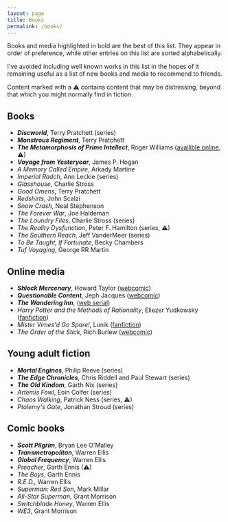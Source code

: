```yaml
---
layout: page
title: Books
permalink: /books/
---
```


Books and media highlighted in bold are the best of this list.
They appear in order of preference, while other entries on this list are sorted alphabetically.

I've avoided including well known works in this list in the hopes of it remaining useful as a list of new books and media to recommend to friends.

Content marked with a &#9888; contains content that may be distressing, beyond that which you might normally find in fiction.

## Books

- _**Discworld**_, Terry Pratchett (series)
- _**Monstrous Regiment**_, Terry Pratchett
- _**The Metamorphosis of Prime Intellect**_, Roger Williams ([availible online][prime intellect], &#9888;)
- _**Voyage from Yesteryear**_, James P. Hogan
- _A Memory Called Empire_, Arkady Martine
- _Imperial Radch_, Ann Leckie (series)
- _Glasshouse_, Charlie Stross
- _Good Omens_, Terry Pratchett
- _Redshirts_, John Scalzi
- _Snow Crash_, Neal Stephenson
- _The Forever War_, Joe Haldeman
- _The Laundry Files_, Charlie Stross (series)
- _The Reality Dysfunction_, Peter F. Hamilton (series, &#9888;)
- _The Southern Reach_, Jeff VanderMeer (series)
- _To Be Taught, If Fortunate_, Becky Chambers
- _Tuf Voyaging_, George RR Martin

## Online media

- _**Shlock Mercenary**_, Howard Taylor ([webcomic][schlock mercenary])
- _**Questionable Content**_, Jeph Jacques ([webcomic][questionable content])
- _**The Wandering Inn**_, ([web serial][the wandering inn])
- _Harry Potter and the Methods of Rationality_, Eliezer Yudkowsky ([fanfiction][methods of rationality])
- _Mister Vimes'd Go Spare!_, Lunik ([fanfiction][mr vimes'd go spare])
- _The Order of the Stick_, Rich Burlew ([webcomic][order of the stick])

## Young adult fiction

- _**Mortal Engines**_, Philip Reeve (series)
- _**The Edge Chronicles**_, Chris Riddell and Paul Stewart (series)
- _**The Old Kindom**_, Garth Nix (series)
- _Artemis Fowl_, Eoin Colfer (series)
- _Chaos Walking_, Patrick Ness (series, &#9888;)
- _Ptolemy's Gate_, Jonathan Stroud (series)

## Comic books

- _**Scott Pilgrim**_, Bryan Lee O'Malley
- _**Transmetropolitan**_, Warren Ellis
- _**Global Frequency**_, Warren Ellis
- _Preacher_, Garth Ennis (&#9888;)
- _The Boys_,  Garth Ennis
- _R.E.D._, Warren Ellis
- _Superman: Red Son_, Mark Millar
- _All-Star Superman_, Grant Morrison
- _Switchblade Honey_, Warren Ellis
- _WE3_, Grant Morrison

[methods of rationality]: http://www.fanfiction.net/s/5782108/1/Harry_Potter_and_the_Methods_of_Rationality
[mr vimes'd go spare]: http://archiveofourown.org/works/244534
[order of the stick]: http://www.giantitp.com/Comics.html
[prime intellect]: http://localroger.com/prime-intellect/
[schlock mercenary]: https://www.schlockmercenary.com/
[the wandering inn]: https://wanderinginn.com/
[questionable content]: questionablecontent.net/
